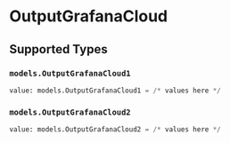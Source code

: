 # OutputGrafanaCloud


## Supported Types

### `models.OutputGrafanaCloud1`

```python
value: models.OutputGrafanaCloud1 = /* values here */
```

### `models.OutputGrafanaCloud2`

```python
value: models.OutputGrafanaCloud2 = /* values here */
```

